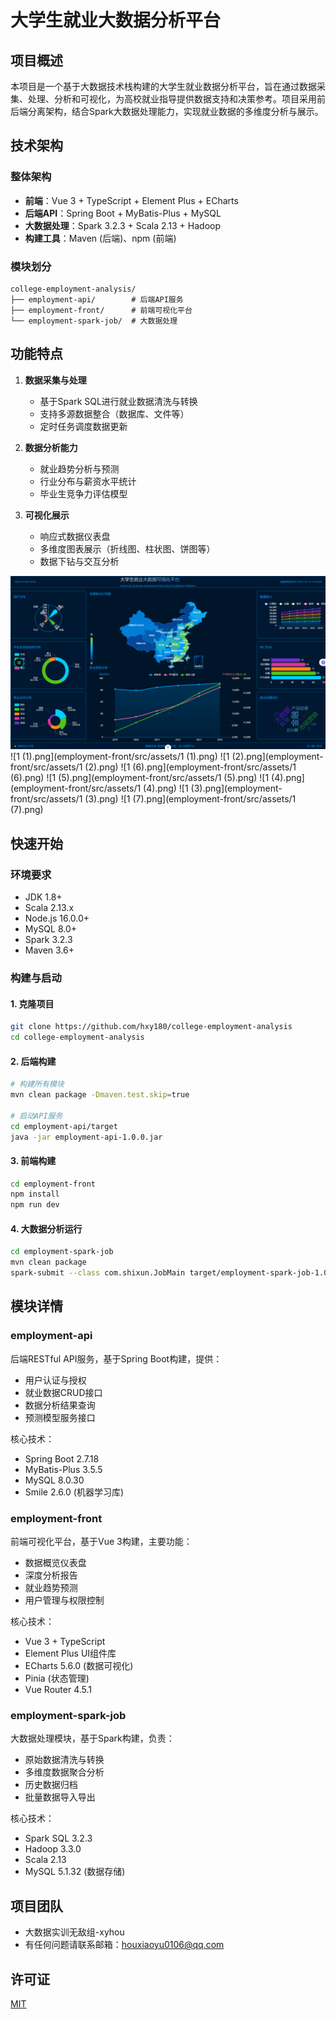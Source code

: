 # 大学生就业大数据分析平台

## 项目概述

本项目是一个基于大数据技术栈构建的大学生就业数据分析平台，旨在通过数据采集、处理、分析和可视化，为高校就业指导提供数据支持和决策参考。项目采用前后端分离架构，结合Spark大数据处理能力，实现就业数据的多维度分析与展示。


## 技术架构

### 整体架构
- **前端**：Vue 3 + TypeScript + Element Plus + ECharts
- **后端API**：Spring Boot + MyBatis-Plus + MySQL
- **大数据处理**：Spark 3.2.3 + Scala 2.13 + Hadoop
- **构建工具**：Maven (后端)、npm (前端)

### 模块划分
```
college-employment-analysis/
├── employment-api/        # 后端API服务
├── employment-front/      # 前端可视化平台
└── employment-spark-job/  # 大数据处理
```

## 功能特点

1. **数据采集与处理**
   - 基于Spark SQL进行就业数据清洗与转换
   - 支持多源数据整合（数据库、文件等）
   - 定时任务调度数据更新

2. **数据分析能力**
   - 就业趋势分析与预测
   - 行业分布与薪资水平统计
   - 毕业生竞争力评估模型

3. **可视化展示**
   - 响应式数据仪表盘
   - 多维度图表展示（折线图、柱状图、饼图等）
   - 数据下钻与交互分析

![image.png](employment-front/src/assets/image.png)
![1 (1).png](employment-front/src/assets/1 (1).png)
![1 (2).png](employment-front/src/assets/1 (2).png)
![1 (6).png](employment-front/src/assets/1 (6).png)
![1 (5).png](employment-front/src/assets/1 (5).png)
![1 (4).png](employment-front/src/assets/1 (4).png)
![1 (3).png](employment-front/src/assets/1 (3).png)
![1 (7).png](employment-front/src/assets/1 (7).png)

## 快速开始

### 环境要求
- JDK 1.8+ 
- Scala 2.13.x
- Node.js 16.0.0+
- MySQL 8.0+
- Spark 3.2.3
- Maven 3.6+

### 构建与启动

#### 1. 克隆项目
```bash
git clone https://github.com/hxy180/college-employment-analysis
cd college-employment-analysis
```

#### 2. 后端构建
```bash
# 构建所有模块
mvn clean package -Dmaven.test.skip=true

# 启动API服务
cd employment-api/target
java -jar employment-api-1.0.0.jar
```

#### 3. 前端构建
```bash
cd employment-front
npm install
npm run dev
```

#### 4. 大数据分析运行
```bash
cd employment-spark-job
mvn clean package
spark-submit --class com.shixun.JobMain target/employment-spark-job-1.0.0.jar
```

## 模块详情

### employment-api
后端RESTful API服务，基于Spring Boot构建，提供：
- 用户认证与授权
- 就业数据CRUD接口
- 数据分析结果查询
- 预测模型服务接口

核心技术：
- Spring Boot 2.7.18
- MyBatis-Plus 3.5.5
- MySQL 8.0.30
- Smile 2.6.0 (机器学习库)

### employment-front
前端可视化平台，基于Vue 3构建，主要功能：
- 数据概览仪表盘
- 深度分析报告
- 就业趋势预测
- 用户管理与权限控制

核心技术：
- Vue 3 + TypeScript
- Element Plus UI组件库
- ECharts 5.6.0 (数据可视化)
- Pinia (状态管理)
- Vue Router 4.5.1

### employment-spark-job
大数据处理模块，基于Spark构建，负责：
- 原始数据清洗与转换
- 多维度数据聚合分析
- 历史数据归档
- 批量数据导入导出

核心技术：
- Spark SQL 3.2.3
- Hadoop 3.3.0
- Scala 2.13
- MySQL 5.1.32 (数据存储)

## 项目团队
- 大数据实训无敌组-xyhou
- 有任何问题请联系邮箱：houxiaoyu0106@qq.com

## 许可证
[MIT](LICENSE)

